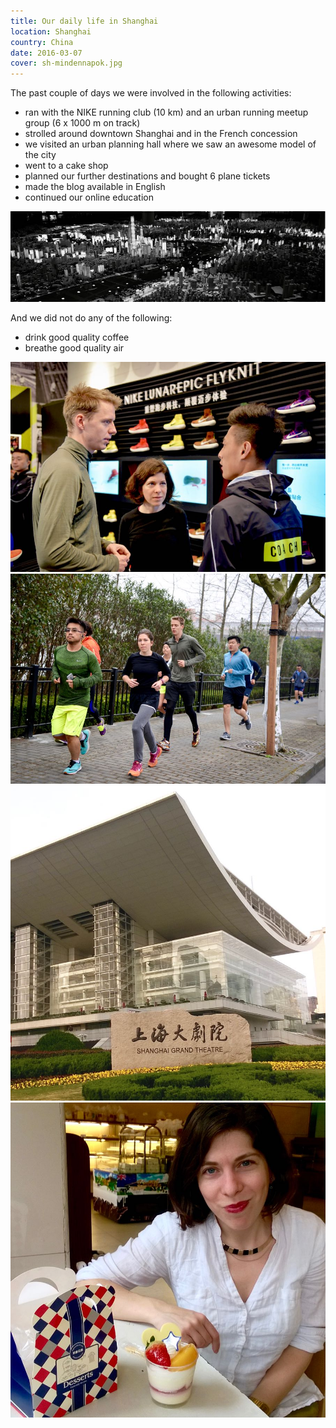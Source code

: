 ```yaml
---
title: Our daily life in Shanghai
location: Shanghai
country: China
date: 2016-03-07
cover: sh-mindennapok.jpg
---
```


The past couple of days we were involved in the following activities:
- ran with the NIKE running club (10 km) and an urban running meetup group (6 x 1000 m on track)
- strolled around downtown Shanghai and in the French concession
- we visited an urban planning hall where we saw an awesome model of the city
- went to a cake shop
- planned our further destinations and bought 6 plane tickets
- made the blog available in English
- continued our online education

![](../../img/0307-1.jpg)  

And we did not do any of the following:
- drink good quality coffee
- breathe good quality air

![run club](../../img/0307-2.jpg)
![running around Century park](../../img/0307-3.jpg)
![Shanghai Grand Theatre](../../img/0307-5.jpg)
![Eszter eating cake](../../img/0307-6.jpg)
